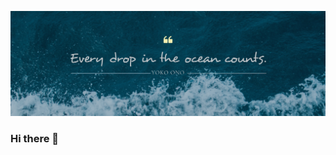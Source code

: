 ![This is an image](assets/Header_full.jpg)



### Hi there 👋



<!--
** Elboukhari-Elkassmi-Mohamed **

Here are some ideas to get you started:

🔭 I’m currently working on Web and mobile Development

🌱 I’m currently learning c html css js php

👯 I’m looking to collaborate on Open Source

💬 Ask me about Anything

📫 How to reach me m.elboukhari.elkassmi@hotmail.com


-->
